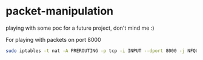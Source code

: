 # packet-manipulation
playing with some poc for a future project, don't mind me :)

For playing with packets on port 8000
```bash
sudo iptables -t nat -A PREROUTING -p tcp -i INPUT --dport 8000 -j NFQUEUE --queue-num 1
```
